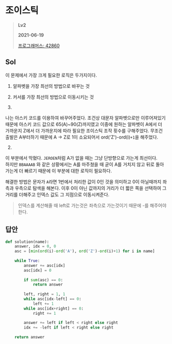 # 조이스틱
> **Lv2**
>
> **2021-06-19**
>
> [프로그래머스: 42860](https://programmers.co.kr/learn/courses/30/lessons/42860)


## Sol
이 문제에서 가장 크게 필요한 로직은 두가지이다.

1. 알파벳을 가장 최선의 방법으로 바꾸는 것
2. 커서를 가장 최선의 방법으로 이동시키는 것

1. 
나는 아스키 코드를 이용하여 바꾸어주었다. 조건상 대문자 알파벳으로만 이루어져있기 때문에 아스키 코드 값으로 65(A)~90(Z)까지였고 이중에 원하는 알파벳이 A에서 더 가까운지 Z에서 더 가까운지에 따라 필요한 조이스틱 조작 횟수를 구해주었다. 무조건 출발은 A부터하기 때문에 A -> Z로 1이 소요되어서 ord('Z')-ord(i)`+1`을 해주었다.

2.
이 부분에서 막혔다. `JEROEN`처럼 A가 없을 때는 그냥 단방향으로 가는게 최선이다.  
하지만 `BBAAAAB` 와 같은 상황에서는 A를 마주쳤을 때 굳이 A를 거치지 않고 뒤로 돌아가는게 더 빠르기 때문에 이 부분에 대한 로직이 필요하다.

해결한 방법은 문자가 `A`라면 1번에서 처리한 값이 0인 것을 의미하고 0이 아닐때까지 좌측과 우측으로 탐색을 해본다. 이후 0이 아닌 값까지의 거리가 더 짧은 쪽을 선택하여 그 거리를 더해주고 인덱스 값도 그 지점으로 이동시켜준다. 
> 인덱스를 계산해줄 때 left로 가는것은 좌측으로 가는것이기 때문에 -를 해주어야한다.



## 답안
```python
def solution(name): 
    answer, idx = 0, 0
    asc = [min(ord(i)-ord('A'), ord('Z')-ord(i)+1) for i in name]
    
    while True:
        answer += asc[idx]
        asc[idx] = 0
        
        if sum(asc) == 0:
            return answer
        
        left, right = 1, 1
        while asc[idx-left] == 0:
            left += 1
        while asc[idx+right] == 0:
            right += 1
            
        answer += left if left < right else right
        idx += -left if left < right else right
         
    return answer
```